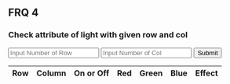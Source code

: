 ## FRQ 4
### Check attribute of light with given row and col
<input id="inputRow" placeholder="Input Number of Row">
<input id="inputCol" placeholder="Input Number of Col">
<button onclick="lightboard(getRow(), getCol())">Submit</button>
<table>
    <thead>
      <tr>
        <th>Row</th>
        <th>Column</th>
        <th>On or Off</th>
        <th>Red</th>
        <th>Green</th>
        <th>Blue</th>
        <th>Effect</th>
      </tr>
    </thead>
    <tbody id="lightboard">
    </tbody>
  </table>



<script>

function lightboard(row, col) {
    
    result = document.getElementById("lightboard");

    fetch('https://akhilcodingsociety.tk/api/lightboard/Tree/' + row + "/" + col)
        .then(function(response) {
            response.json().then((data) => {
              console.log(data);
              if (data.length > 0) {
                var temp = "";
                data.forEach((itemData) => {
                    temp += "<tr>";
                    temp += "<td>" + itemData["row"] + "</td>";
                    temp += "<td>" + itemData["column"] + "</td>";
                    temp += "<td>" + itemData["On"] + "</td>";
                    temp += "<td>" + itemData["light"]["red"] + "</td>";
                    temp += "<td>" + itemData["light"]["green"] + "</td>";
                    temp += "<td>" + itemData["light"]["blue"] + "</td>";
                    temp += "<td>" + itemData["light"]["effect"] + "</td></tr>";
                });
                document.getElementById('lightboard').innerHTML = temp;
                }
            });
          })
}



function getRow(){
    let inputRow = document.getElementById("inputRow").value;
    return inputRow;
}

function getCol(){
    let inputCol = document.getElementById("inputCol").value;
    return inputCol;
}
</script>
